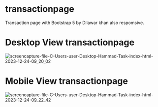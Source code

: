 # transactionpage
Transaction page with Bootstrap 5 by Dilawar khan also respomsive.

# Desktop View transactionpage

![screencapture-file-C-Users-user-Desktop-Hammad-Task-index-html-2023-12-24-09_20_02](https://github.com/Dilawarkhaninfo/transactionpage/assets/130894444/801905b8-d9c6-46c8-acce-2d0dcea5228c)


# Mobile View transactionpage



![screencapture-file-C-Users-user-Desktop-Hammad-Task-index-html-2023-12-24-09_22_42](https://github.com/Dilawarkhaninfo/transactionpage/assets/130894444/62924b5d-64fc-4b90-891f-4c5be7562c98)
